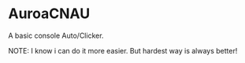 # AuroaCNAU
A basic console Auto/Clicker.

NOTE: I know i can do it more easier. But hardest way is always better! 
